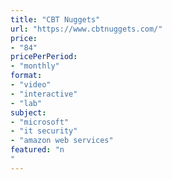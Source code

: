 ```yaml
---
title: "CBT Nuggets"
url: "https://www.cbtnuggets.com/"
price: 
- "84"
pricePerPeriod: 
- "monthly"
format: 
- "video"
- "interactive"
- "lab"
subject: 
- "microsoft"
- "it security"
- "amazon web services"
featured: "n"
---
```

